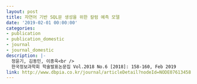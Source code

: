 ```yaml
---
layout: post
title: 자연어 기반 SQL문 생성을 위한 칼럼 예측 모델
date: '2019-02-01 00:00:00'
categories:
- publication
- publication_domestic
- journal
- journal_domestic
description: |-
  정윤기, 김동민, 이종욱<br />
  한국정보과학회 학술발표논문집 Vol.2018 No.6 [2018]: 158-160, Feb 2019
link: http://www.dbpia.co.kr/journal/articleDetail?nodeId=NODE07613458
---
```


